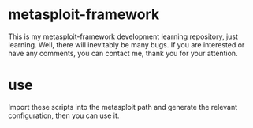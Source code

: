 # metasploit-framework
This is my metasploit-framework development learning repository, just learning. Well, there will inevitably be many bugs. If you are interested or have any comments, you can contact me, thank you for your attention.

# use
Import these scripts into the metasploit path and generate the relevant configuration, then you can use it.
